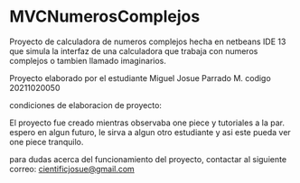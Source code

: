 # MVCNumerosComplejos
Proyecto de calculadora de numeros complejos hecha en netbeans IDE 13 que simula la interfaz de una calculadora
que trabaja con numeros complejos o tambien llamado imaginarios.


Proyecto elaborado por el estudiante Miguel Josue Parrado M. codigo 20211020050

condiciones de elaboracion de proyecto:

El proyecto fue creado mientras observaba one piece y tutoriales a la par.
espero en algun futuro, le sirva a algun otro estudiante y asi este pueda ver one piece tranquilo.

para dudas acerca del funcionamiento del proyecto, contactar al siguiente correo: cientificjosue@gmail.com
